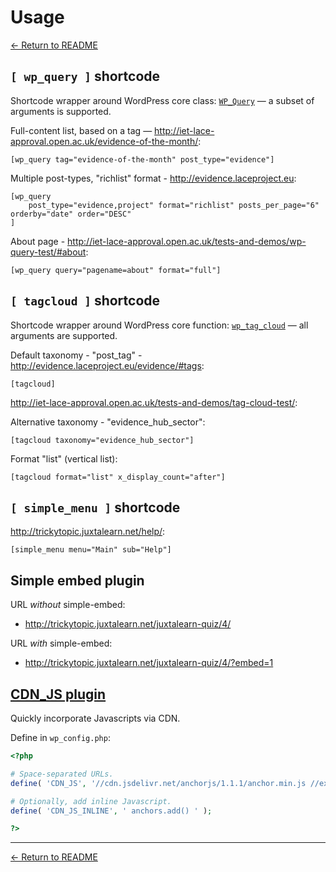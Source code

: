 # Usage

[← Return to README](/IET-OU/wp-iet-generic-plugins)

## `[ wp_query ]` shortcode

Shortcode wrapper around WordPress core class: [`WP_Query`](https://codex.wordpress.org/Class_Reference/WP_Query) — a subset of arguments is supported.

Full-content list, based on a tag — http://iet-lace-approval.open.ac.uk/evidence-of-the-month/:
```
[wp_query tag="evidence-of-the-month" post_type="evidence"]
```

Multiple post-types, "richlist" format - http://evidence.laceproject.eu:
```
[wp_query
    post_type="evidence,project" format="richlist" posts_per_page="6" orderby="date" order="DESC"
]
```

About page - http://iet-lace-approval.open.ac.uk/tests-and-demos/wp-query-test/#about:
```
[wp_query query="pagename=about" format="full"]
```


## `[ tagcloud ]` shortcode

Shortcode wrapper around WordPress core function: [`wp_tag_cloud`](https://codex.wordpress.org/Function_Reference/wp_tag_cloud) — all arguments are supported.

Default taxonomy -  "post_tag" - http://evidence.laceproject.eu/evidence/#tags:
```
[tagcloud]
```

http://iet-lace-approval.open.ac.uk/tests-and-demos/tag-cloud-test/:

Alternative taxonomy - "evidence_hub_sector":
```
[tagcloud taxonomy="evidence_hub_sector"]
```

Format "list" (vertical list):
```
[tagcloud format="list" x_display_count="after"]
```


## `[ simple_menu ]` shortcode

http://trickytopic.juxtalearn.net/help/:
```
[simple_menu menu="Main" sub="Help"]
```


## Simple embed plugin

URL _without_ simple-embed:
* http://trickytopic.juxtalearn.net/juxtalearn-quiz/4/

URL _with_ simple-embed:
* http://trickytopic.juxtalearn.net/juxtalearn-quiz/4/?embed=1


## [CDN_JS plugin](https://gist.github.com/nfreear/1d459d4a0a21d90d21c3)

Quickly incorporate Javascripts via CDN.

Define in `wp_config.php`:

```php
<?php

# Space-separated URLs.
define( 'CDN_JS', '//cdn.jsdelivr.net/anchorjs/1.1.1/anchor.min.js //example.org/path/to/b.js' );

# Optionally, add inline Javascript.
define( 'CDN_JS_INLINE', ' anchors.add() ' );

?>
```


---
[← Return to README](/IET-OU/wp-iet-generic-plugins)

